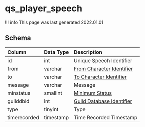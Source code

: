 # qs_player_speech

!!! info
	This page was last generated 2022.01.01

## Schema

| Column | Data Type | Description |
| :--- | :--- | :--- |
| id | int | Unique Speech Identifier |
| from | varchar | [From Character Identifier](../../schema/characters/character_data.md) |
| to | varchar | [To Character Identifier](../../schema/characters/character_data.md) |
| message | varchar | Message |
| minstatus | smallint | [Minimum Status](../../../../server/player/status-levels) |
| guilddbid | int | [Guild Database Identifier](../../schema/guilds/guilds.md) |
| type | tinyint | Type |
| timerecorded | timestamp | Time Recorded Timestamp |

